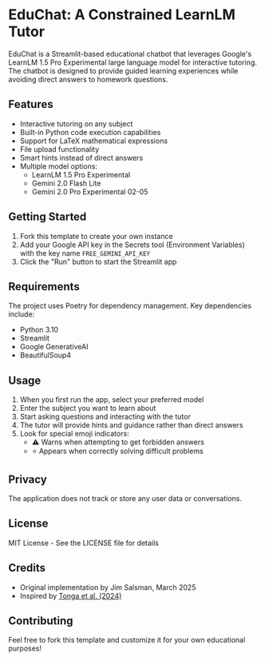 
# EduChat: A Constrained LearnLM Tutor

EduChat is a Streamlit-based educational chatbot that leverages Google's LearnLM 1.5 Pro Experimental large language model for interactive tutoring. The chatbot is designed to provide guided learning experiences while avoiding direct answers to homework questions.

## Features

- Interactive tutoring on any subject
- Built-in Python code execution capabilities
- Support for LaTeX mathematical expressions
- File upload functionality
- Smart hints instead of direct answers
- Multiple model options:
  - LearnLM 1.5 Pro Experimental
  - Gemini 2.0 Flash Lite
  - Gemini 2.0 Pro Experimental 02-05

## Getting Started

1. Fork this template to create your own instance
2. Add your Google API key in the Secrets tool (Environment Variables) with the key name `FREE_GEMINI_API_KEY`
3. Click the "Run" button to start the Streamlit app

## Requirements

The project uses Poetry for dependency management. Key dependencies include:
- Python 3.10
- Streamlit
- Google GenerativeAI
- BeautifulSoup4

## Usage

1. When you first run the app, select your preferred model
2. Enter the subject you want to learn about
3. Start asking questions and interacting with the tutor
4. The tutor will provide hints and guidance rather than direct answers
5. Look for special emoji indicators:
   - ⚠️ Warns when attempting to get forbidden answers
   - ⭐ Appears when correctly solving difficult problems

## Privacy

The application does not track or store any user data or conversations.

## License

MIT License - See the LICENSE file for details

## Credits

- Original implementation by Jim Salsman, March 2025
- Inspired by [Tonga et al. (2024)](https://arxiv.org/abs/2411.03495)

## Contributing

Feel free to fork this template and customize it for your own educational purposes!
